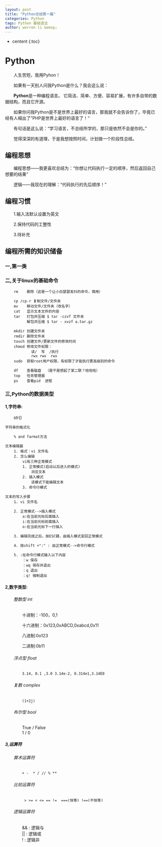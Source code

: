 ```yaml
---
layout: post
title: "Python总结第一篇"
categories: Python
tags: Python 基础语法
author: worren li &emsp;
---
```


* centent
{:toc}

# Python

&emsp;&emsp;人生苦短，我用Pyhon！

&emsp;&emsp;如果有一天别人问我Python是什么？我会这么说：

&emsp;&emsp;**Python**是一种编程语言。 它简洁、简单、方便、容易扩展，有许多自带的数据结构，而且它开源。

&emsp;&emsp;如果你问我Python是不是世界上最好的语言，那我就不会告诉你了，毕竟已经有人喊出了”PHP是世界上最好的语言了！“


&emsp;&emsp;有句话是这么说：“学习语言，不总结所学的，那只是依然不会是你的。”

&emsp;&emsp;觉得深深的有道理，于是我想按照时间，计划做一个阶段性总结。

## 编程思想

&emsp;&emsp;编程思想——我更喜欢总结为：“你想让代码执行一定的顺序，然后返回自己想要的结果”

&emsp;&emsp;逻辑——我现在的理解：“代码执行的先后顺序！”

## 编程习惯

&emsp;&emsp;1.输入法默认设置为英文

&emsp;&emsp;2.保持代码的工整性

&emsp;&emsp;3.待补充


## 编程所需的知识储备
###  一,第一类
###  二,关于linux的基础命令

		rm    删除（这是一个让小白瑟瑟发抖的命令，慎用）
		
		cp /cp-r 复制文件/文件夹
		mv    移动文件/文件夹（改名字）
		cat   显示文本文件的内容
		tar   打包并压缩 $ tar -czvf 文件夹
			  解包并压缩 $ tar - xvzf a.tar.gz
		
		mkdir 创建文件夹
		rmdir 删除文件夹
		touch 创建文件/更新文件的修改时间
		chmod 修改文件权限：
				读/  写  /执行
				rwx rwx  rwx
		sudo  获取root用户权限，有权限了才能执行更高级别的命令
		
		df    查看磁盘  （是不是想起了某二联？哈哈哈）
		top   任务管理器
		ps    查看pid  进程


### 三,Python的数据类型  
#### 1,字符串:   
&emsp;&emsp;str()  

	字符串的格式化  
	
		% and farmat方法
		
	文本编辑器  
		1. 格式：vi 文件名  
		2. 怎么编辑  
			vi有三种正常模式  
			1. 正常模式(启动以后进入的模式)  
				浏览文本  	
			2. 插入模式  
				该模式下能编辑文本  	
			3. 命令行模式  
		
	文本的写入步骤  
		1. vi 文件名  
		
		2. 正常模式-->插入模式  
			a:在当前光标后面插入  
			i:在当前光标前面插入  
			o:在当前光标下一行插入  
			
		3. 编辑完成之后，按ESC键，由插入模式变回正常模式  
			
		4. 按shift +":" : 由正常模式-->命令行模式  
			
		5. :在命令行模式输入以下内容  
			：w 保存  
			：wq 保存并退出  
			：q 退出  
			：q! 强制退出  


#### 2,数字类型:  
###### &emsp;&emsp;整数型 int 

&emsp;&emsp;&emsp;&emsp;十进制：-100，0,1  

&emsp;&emsp;&emsp;&emsp;十六进制：0x123,0xABCD,0xabcd,0x11  

&emsp;&emsp;&emsp;&emsp;八进制:0o123  

&emsp;&emsp;&emsp;&emsp;二进制:0b11  

###### &emsp;&emsp;浮点型 float  
&emsp;&emsp;&emsp;&emsp;` 3.14, 0.1 ,3.0 3.14e-2, 0.314e1,3.14E0 `  

###### &emsp;&emsp;复数 complex  
&emsp;&emsp;&emsp;&emsp;` (1+2j) `  

###### &emsp;&emsp;布尔型 bool  
&emsp;&emsp;&emsp;&emsp;True / False  
&emsp;&emsp;&emsp;&emsp;1   /   0

##### 3,运算符  
###### &emsp;&emsp;算术运算符  
&emsp;&emsp;&emsp;&emsp;` + -  * / // % ** `

###### &emsp;&emsp;比较运算符  
&emsp;&emsp;&emsp;&emsp;` > >= < <= == !=  ===(恒等) !==(不恒等)`

###### &emsp;&emsp;逻辑运算符  
&emsp;&emsp;&emsp;&emsp;&& : 逻辑与  
&emsp;&emsp;&emsp;&emsp;|| : 逻辑或  
&emsp;&emsp;&emsp;&emsp;!  : 逻辑非  





















